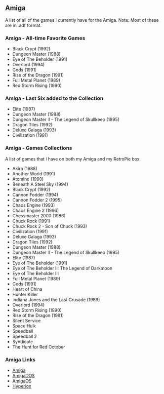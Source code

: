 ## Amiga

A list of all of the games I currently have for the Amiga. Note: Most of these are in .adf format.

### Amiga - All-time Favorite Games

- Black Crypt (1992)
- Dungeon Master (1988)
- Eye of The Beholder (1991)
- Overlord (1994)
- Gods (1991)
- Rise of the Dragon (1991)
- Full Metal Planet (1989)
- Red Storm Rising (1990)

### Amiga - Last Six added to the Collection

- Elite (1987)
- Dungeon Master (1988)
- Dungeon Master II - The Legend of Skullkeep (1995)
- Dragon Tiles (1992)
- Deluxe Galaga (1993)
- Civilization (1991)

### Amiga - Games Collections

A list of games that I have on both my Amiga and my RetroPie box.

- Akira (1988)
- Another World (1991)
- Atomino (1990)
- Beneath A Steel Sky (1994)
- Black Crypt (1992)
- Cannon Fodder (1994)
- Cannon Fodder 2 (1995)
- Chaos Engine (1993)
- Chaos Engine 2 (1996)
- Chessmaster 2000 (1986)
- Chuck Rock (1991)
- Chuck Rock 2 - Son of Chuck (1993)
- Civilization (1991)
- Deluxe Galaga (1993)
- Dragon Tiles (1992)
- Dungeon Master (1988)
- Dungeon Master II - The Legend of Skullkeep (1995)
- Elite (1987)
- Eye of The Beholder (1991)
- Eye of The Beholder II: The Legend of Darkmoon
- Eye of The Beholder III
- Full Metal Planet (1989)
- Gods (1991)
- Heart of China
- Hunter Killer
- Indiana Jones and the Last Crusade (1989)
- Overlord (1994)
- Red Storm Rising (1990)
- Rise of the Dragon (1991)
- Silent Service
- Space Hulk
- Speedball
- Speedball 2
- Syndicate
- The Hunt for Red October

### Amiga Links

- [Amiga](https://en.wikipedia.org/wiki/Amiga)
- [AmigaDOS](https://en.wikipedia.org/wiki/AmigaDOS)
- [AmigaOS](https://en.wikipedia.org/wiki/AmigaOS)
- [Hyperion](https://en.wikipedia.org/wiki/Hyperion_Entertainment)


